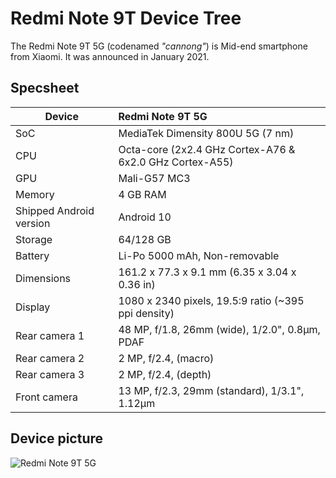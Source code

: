 # Redmi Note 9T Device Tree

The Redmi Note 9T 5G (codenamed _"cannong"_) is Mid-end smartphone from Xiaomi. It was announced in January 2021.

## Specsheet

| Device                  | Redmi Note 9T 5G                                                           |
| ----------------------- | :------------------------------------------------------------------------- |
| SoC                     | MediaTek Dimensity 800U 5G (7 nm)                                          |
| CPU                     | Octa-core (2x2.4 GHz Cortex-A76 & 6x2.0 GHz Cortex-A55)                    |
| GPU                     | Mali-G57 MC3                                                               |
| Memory                  | 4 GB RAM                                                                   |
| Shipped Android version | Android 10                                                                 |
| Storage                 | 64/128 GB                                                                  |
| Battery                 | Li-Po 5000 mAh, Non-removable                                              |
| Dimensions              | 161.2 x 77.3 x 9.1 mm (6.35 x 3.04 x 0.36 in)                              |
| Display                 | 1080 x 2340 pixels, 19.5:9 ratio (~395 ppi density)                        |
| Rear camera 1           | 48 MP, f/1.8, 26mm (wide), 1/2.0", 0.8µm, PDAF                             |
| Rear camera 2           | 2 MP, f/2.4, (macro)                                                       |
| Rear camera 3           | 2 MP, f/2.4, (depth)                                                       |
| Front camera            | 13 MP, f/2.3, 29mm (standard), 1/3.1", 1.12µm                              |

## Device picture

![Redmi Note 9T 5G](https://fdn2.gsmarena.com/vv/pics/xiaomi/xiaomi-redmi-note-9t-5g-1.jpg)